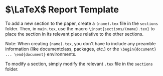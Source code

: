 #  $\LaTeX$ Report Template

To add a new section to the paper, create a `(name).tex` file in the `sections` folder. Then, in `main.tex`, use the macro
`\input{sections/(name).tex}` to place the section in its relevant place relative to the other sections. 

Note: When creating `(name).tex`, you don't have to include any preamble information (like documentclass, packages, etc.) or the 
`\begin{document} ... \end{document}` environments. 

To modify a section, simply modify the relevant `.tex` file in the `sections` folder. 
